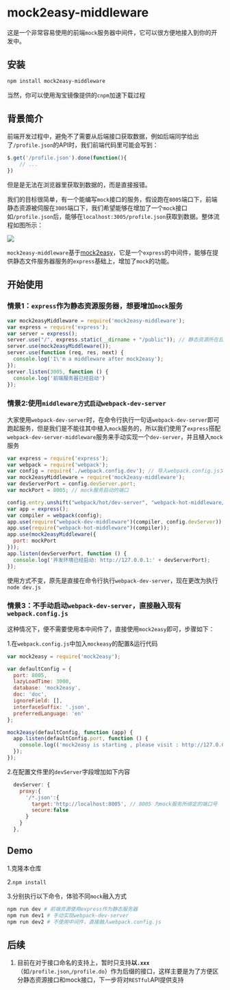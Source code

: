 # mock2easy-middleware

这是一个非常容易使用的前端`mock`服务器中间件，它可以很方便地接入到你的开发中。

## 安装

```sh
npm install mock2easy-middleware
```

当然，你可以使用淘宝镜像提供的`cnpm`加速下载过程

## 背景简介

前端开发过程中，避免不了需要从后端接口获取数据，例如后端同学给出了`/profile.json`的API时，我们前端代码里可能会写到：
```javascript
$.get('/profile.json').done(function(){
    // ...
})
```
但是是无法在浏览器里获取到数据的，而是直接报错。

我们的目标很简单，有一个能编写`mock`接口的服务，假设跑在`8005`端口下，前端静态资源被伺服在`3005`端口下，我们希望能够在增加了一个`mock`接口如`/profile.json`后，能够在`localhost:3005/profile.json`获取到数据。整体流程如图所示：

![](http://7xlqsb.com1.z0.glb.clouddn.com/mock.png)

`mock2easy-middleware`基于[mock2easy](https://github.com/appLhui/mock2easy)，它是一个`express`的中间件，能够在提供静态文件服务器服务的`express`基础上，增加了`mock`的功能。

## 开始使用

### 情景1：`express`作为静态资源服务器，想要增加`mock`服务

```javascript
var mock2easyMiddleware = require('mock2easy-middleware');
var express = require('express');
var server = express();
server.use("/", express.static(__dirname + "/public")); // 静态资源所在目录
server.use(mock2easyMiddleware());
server.use(function (req, res, next) {
  console.log('I\'m a middleware after mock2easy');
});
server.listen(3005, function () {
  console.log('前端服务器已经启动')
});
```

### 情景2:使用`middleware方式启动webpack-dev-server`

大家使用`webpack-dev-server`时，在命令行执行一句话`webpack-dev-server`即可跑起服务，但是我们是不能往其中植入`mock`服务的，所以我们使用了`express`搭配`webpack-dev-server-middleware`服务来手动实现一个`dev-server`，并且植入`mock`服务

```javascript
var express = require('express');
var webpack = require('webpack');
var config = require('./webpack.config.dev'); // 导入webpack.config.js文件
var mock2easyMiddleware = require('mock2easy-middleware');
var devServerPort = config.devServer.port;
var mockPort = 8005; // mock服务启动的端口

config.entry.unshift("webpack/hot/dev-server", "webpack-hot-middleware/client?reload=true");
var app = express();
var compiler = webpack(config);
app.use(require("webpack-dev-middleware")(compiler, config.devServer));
app.use(require("webpack-hot-middleware")(compiler));
app.use(mock2easyMiddleware({
  port: mockPort
}));
app.listen(devServerPort, function () {
  console.log('开发环境已经启动: http://127.0.0.1:' + devServerPort);
});

```

使用方式不变，原先是直接在命令行执行`webpack-dev-server`，现在更改为执行`node dev.js`

### 情景3：不手动启动`webpack-dev-server`，直接融入现有`webpack.config.js`

这种情况下，便不需要使用本中间件了，直接使用`mock2easy`即可，步骤如下：

1.在`webpack.config.js`中加入`mockeasy`的配置&运行代码
```javascript
var mock2easy = require('mock2easy');

var defaultConfig = {
  port: 8005,
  lazyLoadTime: 3000,
  database: 'mock2easy',
  doc: 'doc',
  ignoreField: [],
  interfaceSuffix: '.json',
  preferredLanguage: 'en'
};

mock2easy(defaultConfig, function (app) {
  app.listen(defaultConfig.port, function () {
    console.log(('mock2easy is starting , please visit : http://127.0.0.1:' + defaultConfig.port).bold.cyan);
  });
});
```

2.在配置文件里的`devServer`字段增加如下内容
```javascript
  devServer: {
    proxy:{
      '/*.json':{
        target:'http://localhost:8005', // 8005 为mock服务所绑定的端口号
        secure:false
      }
    }
  },
```

## Demo

1.克隆本仓库

2.`npm install`

3.分别执行以下命令，体验不同`mock`融入方式

```sh
npm run dev # 前端资源使用express作为静态服务器
npm run dev1 # 手动实现webpack-dev-server
npm run dev2 # 不使用中间件，直接融入webpack.config.js
```

## 后续

1. 目前在对于接口命名的支持上，暂时只支持**以`.xxx`**（如`/profile.json`,`/profile.do`）作为后缀的接口，这样主要是为了方便区分静态资源接口和mock接口，下一步将对`RESTful`API提供支持
